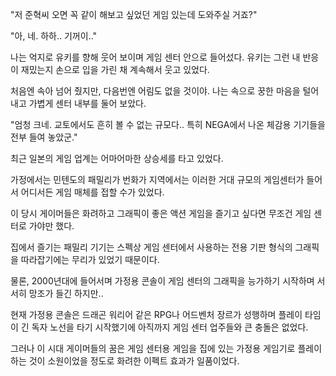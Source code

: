 "저 준혁씨 오면 꼭 같이 해보고 싶었던 게임 있는데 도와주실 거죠?"

"아, 네. 하하.. 기꺼이.."

나는 억지로 유키를 향해 웃어 보이며 게임 센터 안으로 들어섰다. 유키는 그런 내 반응이 재밌는지 손으로 입을 가린 채 계속해서 웃고 있었다.

처음엔 속아 넘어 줬지만, 다음번엔 어림도 없을 것이야. 나는 속으로 꿍한 마음을 털어내고 가볍게 센터 내부를 둘어 보았다.

"엄청 크네. 교토에서도 흔히 볼 수 없는 규모다.. 특히 NEGA에서 나온 체감용 기기들을 전부 들여 놓았군." 

최근 일본의 게임 업계는 어마어마한 상승세를 타고 있었다.

가정에서는 민텐도의 패밀리가 번화가 지역에서는 이러한 거대 규모의 게임센터가 들어서 어디서든 게임 매체를 접할 수가 있었다. 

이 당시 게이머들은 화려하고 그래픽이 좋은 액션 게임을 즐기고 싶다면 무조건 게임 센터로 가야만 했다.

집에서 즐기는 패밀리 기기는 스펙상 게임 센터에서 사용하는 전용 기판 형식의 그래픽을 따라잡기에는 무리가 있었기 때문이다. 

물론, 2000년대에 들어서며 가정용 콘솔이 게임 센터의 그래픽을 능가하기 시작하며 서서히 망조가 들긴 하지만.. 

현재 가정용 콘솔은 드래곤 워리어 같은 RPG나 어드벤처 장르가 성행하며 플레이 타임이 긴 독자 노선을 타기 시작했기에 아직까지 게임 센터 업주들와 큰 충돌은 없었다.

그러나 이 시대 게이머들의 꿈은 게임 센터용 게임을 집에 있는 가정용 게임기로 플레이하는 것이 소원이었을 정도로 화려한 이펙트 효과가 일품이었다. 